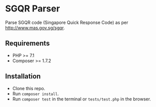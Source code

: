 # SGQR Parser

Parse SGQR code (Singapore Quick Response Code) as per http://www.mas.gov.sg/sgqr.

## Requirements
- PHP >= 7.1
- Composer >= 1.7.2

## Installation
- Clone this repo.
- Run `composer install`.
- Run `composer test` in the terminal or `tests/test.php` in the browser.
